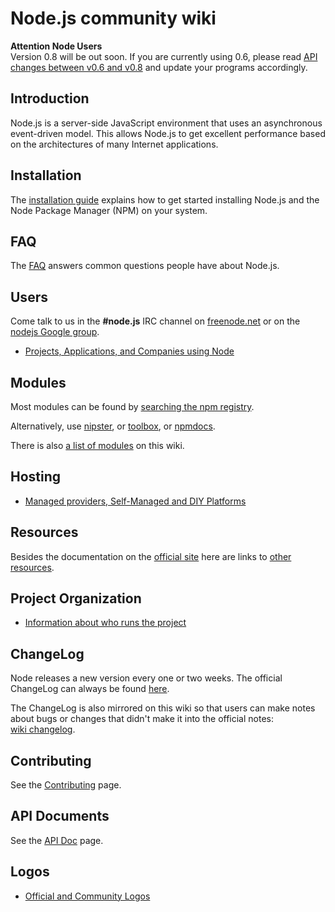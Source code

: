 # Node.js community wiki

**Attention Node Users**<br>Version 0.8 will be out soon.  If you are currently using 0.6, please read [API changes between v0.6 and v0.8](https://github.com/joyent/node/wiki/API-changes-between-v0.6-and-v0.8) and update your programs accordingly.

## Introduction

Node.js is a server-side JavaScript environment that uses an asynchronous event-driven model. This allows Node.js to get excellent performance based on the architectures of many Internet applications.

## Installation

The [installation guide](https://github.com/joyent/node/wiki/Installation) explains how to get started installing Node.js and the Node Package Manager (NPM) on your system.

## FAQ

The [FAQ](https://github.com/ry/node/wiki/FAQ) answers common questions people have about Node.js.

## Users

Come talk to us in the **#node.js** IRC channel on [freenode.net](http://webchat.freenode.net/?channels=node.js&uio=d4) or on the [nodejs Google group](http://groups.google.com/group/nodejs).

* [Projects, Applications, and Companies using Node](https://github.com/ry/node/wiki/Projects,-Applications,-and-Companies-Using-Node)

## Modules

Most modules can be found by [searching the npm registry](http://search.npmjs.org/).

Alternatively, use [nipster](http://eirikb.github.com/nipster/), or [toolbox](http://toolbox.no.de/), or [npmdocs](http://npmdoc.nodejitsu.com/).

There is also [a list of modules](https://github.com/joyent/node/wiki/Modules) on this wiki.

## Hosting

* [Managed providers, Self-Managed and DIY Platforms](https://github.com/joyent/node/wiki/Node-Hosting)

## Resources

Besides the documentation on the [official site](http://nodejs.org) here are links to [other resources](https://github.com/ry/node/wiki/Resources).

## Project Organization

* [Information about who runs the project](https://github.com/ry/node/wiki/Project-Organization)

## ChangeLog

Node releases a new version every one or two weeks. The official ChangeLog can always be found [here](https://github.com/ry/node/blob/master/ChangeLog).

The ChangeLog is also mirrored on this wiki so that users can make notes about bugs or changes that didn't make it into the official notes: [wiki changelog](https://github.com/ry/node/wiki/ChangeLog).

## Contributing

See the [Contributing](https://github.com/ry/node/wiki/Contributing) page.

## API Documents

See the [API Doc](http://nodejs.org/api/) page.

## Logos

* [Official and Community Logos](https://github.com/joyent/node/wiki/Logos)